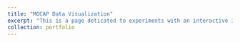 ```yaml
---
title: "MOCAP Data Visualization"
excerpt: "This is a page deticated to experiments with an interactive 3D visualizer to explore musical perfomance MOCAP data. <br/><img src='/images/tube3D.png'>"
collection: portfolio
---
```


<script src="https://cdnjs.cloudflare.com/ajax/libs/three.js/r128/three.js"></script>
<script src="https://cdnjs.cloudflare.com/ajax/libs/dat-gui/0.7.7/dat.gui.min.js"></script>
<script src="/assets/js/OBJLoader.js"></script>
<!-- <script type="module" src="/assets/js/OrbitControls.js"></script> -->
<script type="module" src="https://cdn.jsdelivr.net/npm/three-orbitcontrols@2.110.3/OrbitControls.min.js"></script>

<div class='threejs'>
  <div id="cube">
    <div id="param" class="dat-gui">
    </div>
  </div>
</div>

<style>
.threejs {
  position: relative;
  width: 100%;
  padding-top: 56.25%; /* 16:9 aspect ratio */
}
.threejs > * {
  position: absolute;
  top: 0;
  bottom: 0;
  left: 0;
  right: 0;
}
</style>

<script src="/assets/js/cube.js"></script>

<!-- <style>
.highlight-left {margin-left: 0}
canvas { position: relative; top: 0;}
</style>

<div id="canvas-holder" style="position:relative; width: 100%;">
  <div id="dat-gui-holder" style="position: absolute; top: 0em; right: 0em;z-index: 1;"></div>
</div> -->


